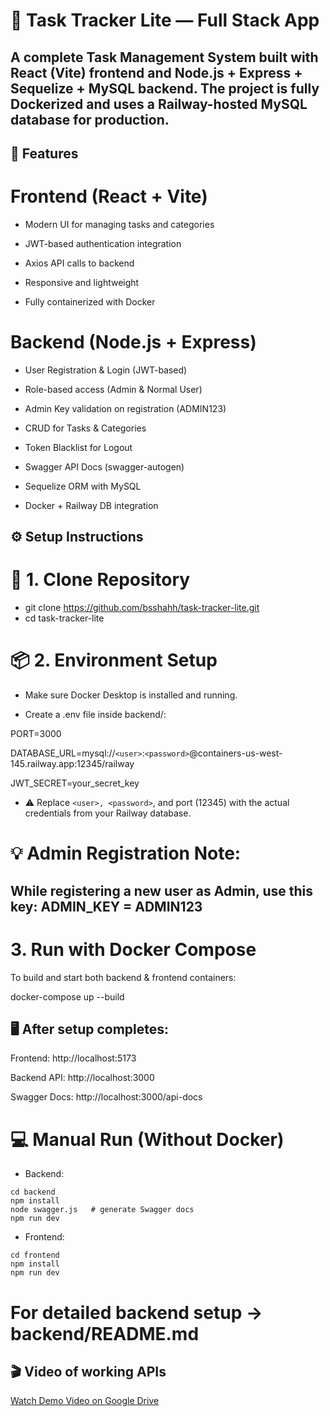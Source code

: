 # 🧩 Task Tracker Lite — Full Stack App

A complete Task Management System built with React (Vite) frontend and Node.js + Express + Sequelize + MySQL backend.
The project is fully Dockerized and uses a Railway-hosted MySQL database for production.
---

## 🚀 Features

# Frontend (React + Vite)

- Modern UI for managing tasks and categories

- JWT-based authentication integration

- Axios API calls to backend

- Responsive and lightweight

- Fully containerized with Docker

# Backend (Node.js + Express)

- User Registration & Login (JWT-based)

- Role-based access (Admin & Normal User)

- Admin Key validation on registration (ADMIN123)

- CRUD for Tasks & Categories

- Token Blacklist for Logout

- Swagger API Docs (swagger-autogen)

- Sequelize ORM with MySQL

- Docker + Railway DB integration

## ⚙️ Setup Instructions
# 🧰 1. Clone Repository
- git clone https://github.com/bsshahh/task-tracker-lite.git
- cd task-tracker-lite

# 📦 2. Environment Setup

- Make sure Docker Desktop is installed and running.

- Create a .env file inside backend/:

PORT=3000

DATABASE_URL=mysql://`<user>`:`<password>`@containers-us-west-145.railway.app:12345/railway

JWT_SECRET=your_secret_key

- ⚠️ Replace `<user>, <password>`, and port (12345) with the actual credentials from your Railway database.

# 💡 Admin Registration Note:
While registering a new user as Admin, use this key:
 ADMIN_KEY = ADMIN123
---
# 3. Run with Docker Compose

To build and start both backend & frontend containers:

docker-compose up --build


## 🖥️ After setup completes:

Frontend: http://localhost:5173

Backend API: http://localhost:3000

Swagger Docs: http://localhost:3000/api-docs


# 💻 Manual Run (Without Docker)
- Backend:
```
cd backend
npm install
node swagger.js   # generate Swagger docs
npm run dev

```
- Frontend:
```
cd frontend
npm install
npm run dev

```
# For detailed backend setup → backend/README.md

## 🎬 Video of working APIs 

[Watch Demo Video on Google Drive](https://drive.google.com/file/d/1iG_xowYyrS8gc0m6B8RF439fQhc7uUGv/view)
